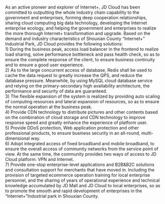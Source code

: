 As an active pioneer and explorer of Internet+, JD Cloud has been committed to outputting the whole industry chain capability to the government and enterprises, forming deep cooperation relationships, sharing cloud computing big data technology, developing the Internet enterprise ecology, and helping the government and enterprises to realize the more thorough Internet+ transformation and upgrade. Based on the demand and industry characteristics of Shouxian County “Internet+” Industrial Park, JD Cloud provides the following solutions: <br/>1)	During the business peak, access load balancer in the frontend to realize load sharing, solve performance bottleneck and pass health check, so as to ensure the complete response of the client, to ensure business continuity and to ensure a good user experience. <br/>2)	As to the large concurrent access of database, Redis shall be used to cache the data request to greatly increase the QPS, and reduce the database pressure. Meanwhile, by using MySQL cloud database service and relying on the primary-secondary high availability architecture, the performance and security of data are guaranteed. <br/>3)	The flexible expansion of the system is realized by providing auto scaling of computing resources and lateral expansion of resources, so as to ensure the normal operation at the business peak. <br/>4)	 Provide CDN technology to distribute pictures and other contents based on the combination of cloud storage and CDN technology to improve response speed and greatly enhance the experience of platform user. <br/>5)	Provide DDoS protection, Web application protection and other professional products, to ensure business security in an all-round, multi-dimensional way. <br/>6)	Adopt integrated access of fixed broadband and mobile broadband, to ensure the overall access of community networks from the service point of view. At the same time, the community provides two ways of access to JD Cloud platform: VPN and Internet. <br/>7)	Provide one-stop enterprise-level applications and B2B&B2C solutions and consultation support for merchants that have moved in. Including the provision of targeted ecommerce operation training for local enterprise personnel, and the sharing of years of operational experience and technical knowledge accumulated by JD Mall and JD Cloud to local enterprises, so as to promote the smooth and rapid development of enterprises in the “Internet+”Industrial park in Shouxian County.